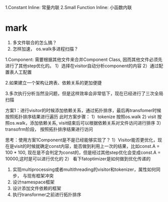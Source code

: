 1.Constant Inline: 常量内联
2.Small Function Inline: 小函数内联


# mark
1. 多文件联合的怎么搞？
2. 怎样加速， os.walk多进程扫描？


1.Component: 需要根据其他文件来合并Component Class, 因而其他文件必须先进行了其他step优化的。
			1）选择在visitor自动分析component的内容
			2）通过配置表人工配置

2.如果建立一个架构让跨表、依赖关系的更加便捷

3.多次执行分析当然没问题，但是这样效率会非常低下，现在已经进行了三次全局扫描


方案1：进行visitor的时候添加依赖关系，通过拓扑排序，最后再transfomer时候按照拓扑排序结果进行遍历
此时方案步骤：
1）tokenize 按照os.walk
2) visit 按照os.walk，添加依赖关系, visit结束后可以根据依赖关系对文件访问进行排序
3）transofrm阶段， 按照拓扑排序结果进行访问

思考：使用方案1Component是不是已经能够实现了？
1）Visitor能否更优化，现在是visit的时候就确定const内容，能否做到利用上一次的结果，比如const.A = 100 * 100, 现在是不会判定为const的，但是经过其他step优化会变成const.A = 10000,这时是可以进行优化的
2） 看下fatoptimizer是如何做到优化传递的



1. 实现multiprocessing或者multithreading的visitor和tokenizer，属性如何同步， 与现有框架冲突
2. 设计namespace框架
2. 设计添加文件依赖的框架
3. 执行transformer之前进行拓扑排序
